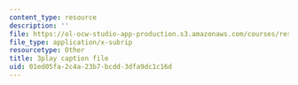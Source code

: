 ```yaml
---
content_type: resource
description: ''
file: https://ol-ocw-studio-app-production.s3.amazonaws.com/courses/res-10-001-making-science-and-engineering-pictures-a-practical-guide-to-presenting-your-work-spring-2016/01ed05fa2c4a23b7bcdd3dfa9dc1c16d_t5_ymNZGsCI.srt
file_type: application/x-subrip
resourcetype: Other
title: 3play caption file
uid: 01ed05fa-2c4a-23b7-bcdd-3dfa9dc1c16d
---
```

